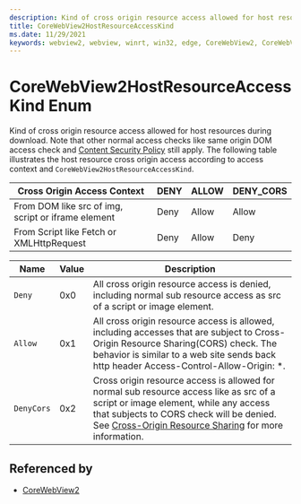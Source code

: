 ```yaml
---
description: Kind of cross origin resource access allowed for host resources during download.
title: CoreWebView2HostResourceAccessKind
ms.date: 11/29/2021
keywords: webview2, webview, winrt, win32, edge, CoreWebView2, CoreWebView2Controller, browser control, edge html, CoreWebView2HostResourceAccessKind
---
```


# CoreWebView2HostResourceAccessKind Enum

Kind of cross origin resource access allowed for host resources during download.
Note that other normal access checks like same origin DOM access check and [Content Security Policy](https://developer.mozilla.org/docs/Web/HTTP/CSP) still apply.
The following table illustrates the host resource cross origin access according to access context and `CoreWebView2HostResourceAccessKind`.

Cross Origin Access Context | DENY | ALLOW | DENY_CORS
--- | --- | --- | ---
From DOM like src of img, script or iframe element| Deny | Allow | Allow
From Script like Fetch or XMLHttpRequest| Deny | Allow | Deny

| Name |  Value | Description |
|--|--|--|
|`Deny` | 0x0  |  All cross origin resource access is denied, including normal sub resource access as src of a script or image element.|
|`Allow` | 0x1  |  All cross origin resource access is allowed, including accesses that are subject to Cross-Origin Resource Sharing(CORS) check. The behavior is similar to a web site sends back http header Access-Control-Allow-Origin: *.|
|`DenyCors` | 0x2  |  Cross origin resource access is allowed for normal sub resource access like as src of a script or image element, while any access that subjects to CORS check will be denied. See [Cross-Origin Resource Sharing](https://developer.mozilla.org/docs/Web/HTTP/CORS) for more information.|


## Referenced by

- [CoreWebView2](corewebview2.md)
